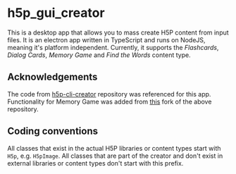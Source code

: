 # h5p_gui_creator

This is a desktop app that allows you to mass create H5P content from input files. It is an electron app written in TypeScript and runs on NodeJS, meaning it's platform independent. Currently, it supports the *Flashcards*, *Dialog Cards*, *Memory Game* and *Find the Words* content type.

## Acknowledgements
The code from <a href="https://github.com/sr258/h5p-cli-creator">h5p-cli-creator</a> repository was referenced for this app.
Functionality for Memory Game was added from <a href="https://github.com/winry-brain/h5p-cli-creator">this</a> fork of the above repository.

## Coding conventions
All classes that exist in the actual H5P libraries or content types start with `H5p`, e.g. `H5pImage`. All classes that are part of the creator and don't exist in external libraries or content types don't start with this prefix.
